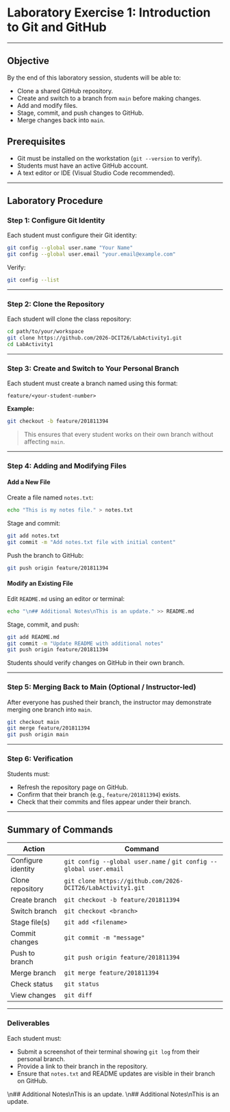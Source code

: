 # Laboratory Exercise 1: Introduction to Git and GitHub
---

## Objective
By the end of this laboratory session, students will be able to:
- Clone a shared GitHub repository.
- Create and switch to a branch from `main` before making changes.
- Add and modify files.
- Stage, commit, and push changes to GitHub.
- Merge changes back into `main`.

## Prerequisites
- Git must be installed on the workstation (`git --version` to verify).
- Students must have an active GitHub account.
- A text editor or IDE (Visual Studio Code recommended).

---

## Laboratory Procedure

### Step 1: Configure Git Identity
Each student must configure their Git identity:

```bash
git config --global user.name "Your Name"
git config --global user.email "your.email@example.com"
```

Verify:

```bash
git config --list
```

---

### Step 2: Clone the Repository
Each student will clone the class repository:

```bash
cd path/to/your/workspace
git clone https://github.com/2026-DCIT26/LabActivity1.git
cd LabActivity1
```

---

### Step 3: **Create and Switch to Your Personal Branch**
Each student must create a branch named using this format:

```
feature/<your-student-number>
```

**Example:**

```bash
git checkout -b feature/201811394
```

> This ensures that every student works on their own branch without affecting `main`.

---

### Step 4: Adding and Modifying Files
#### Add a New File
Create a file named `notes.txt`:

```bash
echo "This is my notes file." > notes.txt
```

Stage and commit:

```bash
git add notes.txt
git commit -m "Add notes.txt file with initial content"
```

Push the branch to GitHub:

```bash
git push origin feature/201811394
```

#### Modify an Existing File
Edit `README.md` using an editor or terminal:

```bash
echo "\n## Additional Notes\nThis is an update." >> README.md
```

Stage, commit, and push:

```bash
git add README.md
git commit -m "Update README with additional notes"
git push origin feature/201811394
```

Students should verify changes on GitHub in their own branch.

---

### Step 5: Merging Back to Main (Optional / Instructor-led)
After everyone has pushed their branch, the instructor may demonstrate merging one branch into `main`.

```bash
git checkout main
git merge feature/201811394
git push origin main
```

---

### Step 6: Verification
Students must:
- Refresh the repository page on GitHub.
- Confirm that their branch (e.g., `feature/201811394`) exists.
- Check that their commits and files appear under their branch.

---

## Summary of Commands
| Action                  | Command                                           |
|------------------------|--------------------------------------------------|
| Configure identity      | `git config --global user.name` / `git config --global user.email` |
| Clone repository       | `git clone https://github.com/2026-DCIT26/LabActivity1.git` |
| Create branch          | `git checkout -b feature/201811394`              |
| Switch branch          | `git checkout <branch>`                          |
| Stage file(s)          | `git add <filename>`                             |
| Commit changes         | `git commit -m "message"`                        |
| Push to branch         | `git push origin feature/201811394`              |
| Merge branch           | `git merge feature/201811394`                    |
| Check status           | `git status`                                     |
| View changes           | `git diff`                                       |

---

### Deliverables
Each student must:
- Submit a screenshot of their terminal showing `git log` from their personal branch.
- Provide a link to their branch in the repository.
- Ensure that `notes.txt` and README updates are visible in their branch on GitHub.

\n## Additional Notes\nThis is an update.
\n## Additional Notes\nThis is an update.
